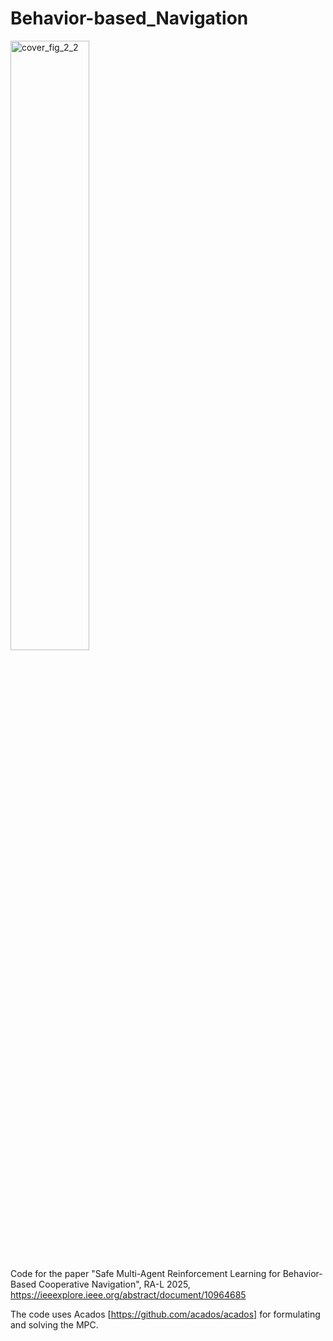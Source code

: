 # Behavior-based_Navigation
<img src="https://github.com/user-attachments/assets/f4072d3c-47d6-42f0-bb99-72ca613ecc6d" alt="cover_fig_2_2" width="50%">


Code for the paper "Safe Multi-Agent Reinforcement Learning for Behavior-Based Cooperative Navigation", RA-L 2025, https://ieeexplore.ieee.org/abstract/document/10964685

The code uses Acados [https://github.com/acados/acados] for formulating and solving the MPC.
